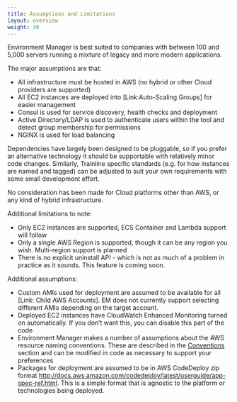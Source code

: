 ```yaml
---
title: Assumptions and Limitations
layout: overview
weight: 30
---
```


Environment Manager is best suited to companies with between 100 and 5,000 servers running a mixture of legacy and more modern applications.

The major assumptions are that:

-	All infrastructure must be hosted in AWS (no hybrid or other Cloud providers are supported)
-	All EC2 instances are deployed into [Link:Auto-Scaling Groups] for easier management
-	Consul is used for service discovery, health checks and deployment
-	Active Directory/LDAP is used to authenticate users within the tool and detect group membership for permissions
-	NGINX is used for load balancing

Dependencies have largely been designed to be pluggable, so if you prefer an alternative technology it should be supportable with relatively minor code changes. Similarly, Trainline specific standards (e.g. for how instances are named and tagged) can be adjusted to suit your own requirements with some small development effort.

No consideration has been made for Cloud platforms other than AWS, or any kind of hybrid infrastructure.

Additional limitations to note:

-	Only EC2 instances are supported, ECS Container and Lambda support will follow
-	Only a single AWS Region is supported, though it can be any region you wish. Multi-region support is planned
-	There is no explicit uninstall API - which is not as much of a problem in practice as it sounds. This feature is coming soon.

Additional assumptions:

-	Custom AMIs used for deployment are assumed to be available for all [Link: Child AWS Accounts]. EM does not currently support selecting different AMIs depending on the target account.
-	Deployed EC2 instances have CloudWatch Enhanced Monitoring turned on automatically. If you don’t want this, you can disable this part of the code
-	Environment Manager makes a number of assumptions about the AWS resource naming conventions. These are described in the [Conventions](/environment-manager/docs/more/conventions) section and can be modified in code as necessary to support your preferences
-	Packages for deployment are assumed to be in AWS CodeDeploy zip format <http://docs.aws.amazon.com/codedeploy/latest/userguide/app-spec-ref.html>. This is a simple format that is agnostic to the platform or technologies being deployed.
